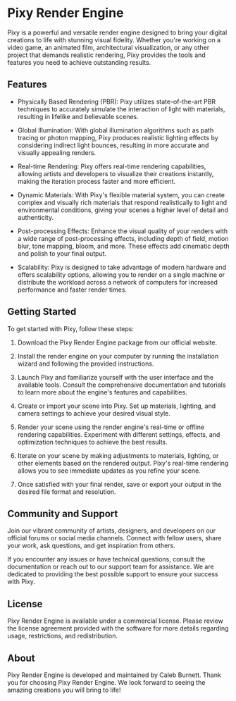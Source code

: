 # Pixy Render Engine

Pixy is a powerful and versatile render engine designed to bring your digital creations to life with stunning visual fidelity. Whether you're working on a video game, an animated film, architectural visualization, or any other project that demands realistic rendering, Pixy provides the tools and features you need to achieve outstanding results.

## Features

- Physically Based Rendering (PBR): Pixy utilizes state-of-the-art PBR techniques to accurately simulate the interaction of light with materials, resulting in lifelike and believable scenes.

- Global Illumination: With global illumination algorithms such as path tracing or photon mapping, Pixy produces realistic lighting effects by considering indirect light bounces, resulting in more accurate and visually appealing renders.

- Real-time Rendering: Pixy offers real-time rendering capabilities, allowing artists and developers to visualize their creations instantly, making the iteration process faster and more efficient.

- Dynamic Materials: With Pixy's flexible material system, you can create complex and visually rich materials that respond realistically to light and environmental conditions, giving your scenes a higher level of detail and authenticity.

- Post-processing Effects: Enhance the visual quality of your renders with a wide range of post-processing effects, including depth of field, motion blur, tone mapping, bloom, and more. These effects add cinematic depth and polish to your final output.

- Scalability: Pixy is designed to take advantage of modern hardware and offers scalability options, allowing you to render on a single machine or distribute the workload across a network of computers for increased performance and faster render times.

## Getting Started

To get started with Pixy, follow these steps:

1. Download the Pixy Render Engine package from our official website.

2. Install the render engine on your computer by running the installation wizard and following the provided instructions.

3. Launch Pixy and familiarize yourself with the user interface and the available tools. Consult the comprehensive documentation and tutorials to learn more about the engine's features and capabilities.

4. Create or import your scene into Pixy. Set up materials, lighting, and camera settings to achieve your desired visual style.

5. Render your scene using the render engine's real-time or offline rendering capabilities. Experiment with different settings, effects, and optimization techniques to achieve the best results.

6. Iterate on your scene by making adjustments to materials, lighting, or other elements based on the rendered output. Pixy's real-time rendering allows you to see immediate updates as you refine your scene.

7. Once satisfied with your final render, save or export your output in the desired file format and resolution.

## Community and Support

Join our vibrant community of artists, designers, and developers on our official forums or social media channels. Connect with fellow users, share your work, ask questions, and get inspiration from others.

If you encounter any issues or have technical questions, consult the documentation or reach out to our support team for assistance. We are dedicated to providing the best possible support to ensure your success with Pixy.

## License

Pixy Render Engine is available under a commercial license. Please review the license agreement provided with the software for more details regarding usage, restrictions, and redistribution.

## About

Pixy Render Engine is developed and maintained by Caleb Burnett. 
Thank you for choosing Pixy Render Engine. We look forward to seeing the amazing creations you will bring to life!
